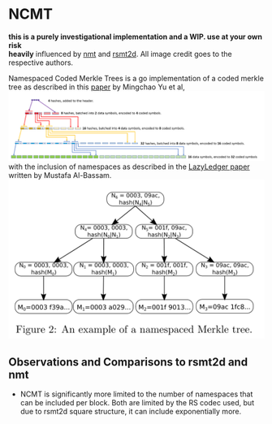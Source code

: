 # NCMT
**this is a purely investigational implementation and a WIP. use at your own risk**  
**heavily** influenced by [nmt](https://github.com/lazyledger/nmt) and [rsmt2d](https://github.com/lazyledger/rsmt2d). All image credit goes to the respective authors.  

Namespaced Coded Merkle Trees is a go implementation of a coded merkle tree as described in this [paper](https://arxiv.org/abs/1910.01247) by Mingchao Yu et al, 
![Coded Merkle Tree](cmt_viz_m_yu_et_al.png)
with the inclusion of namespaces as described in the [LazyLedger paper](https://arxiv.org/abs/1905.09274) written by Mustafa Al-Bassam. 
![namespaced merkle tree](nmt_viz_LL_Mustafa_Al-Bassam.png)

## Observations and Comparisons to rsmt2d and nmt

- NCMT is significantly more limited to the number of namespaces that can be included per block. Both are limited by the RS codec used, but due to rsmt2d square structure, it can include exponentially more.




